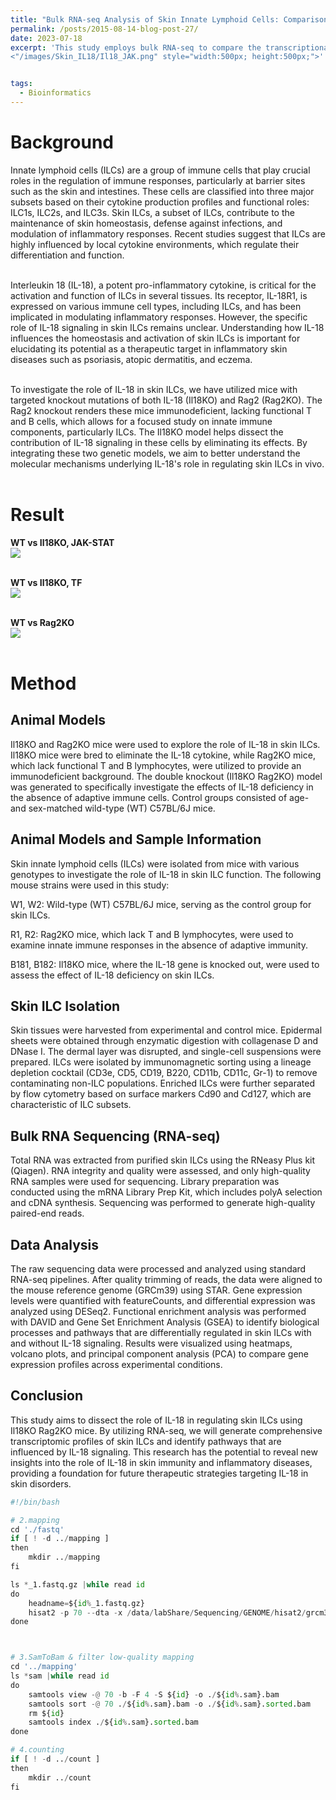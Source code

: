 ```yaml
---
title: "Bulk RNA-seq Analysis of Skin Innate Lymphoid Cells: Comparison Between Wild-Type and Il18KO Mice"
permalink: /posts/2015-08-14-blog-post-27/
date: 2023-07-18
excerpt: 'This study employs bulk RNA-seq to compare the transcriptional profiles of skin ILCs from wild-type and Il18KO mice, revealing the impact of IL-18 signaling on immune-related pathways and skin ILC function. <br/>
<"/images/Skin_IL18/Il18_JAK.png" style="width:500px; height:500px;">'


tags:
  - Bioinformatics
---
```


Background
======
Innate lymphoid cells (ILCs) are a group of immune cells that play crucial roles in the regulation of immune responses, particularly at barrier sites such as the skin and intestines. These cells are classified into three major subsets based on their cytokine production profiles and functional roles: ILC1s, ILC2s, and ILC3s. Skin ILCs, a subset of ILCs, contribute to the maintenance of skin homeostasis, defense against infections, and modulation of inflammatory responses. Recent studies suggest that ILCs are highly influenced by local cytokine environments, which regulate their differentiation and function.<br/><br/>

Interleukin 18 (IL-18), a potent pro-inflammatory cytokine, is critical for the activation and function of ILCs in several tissues. Its receptor, IL-18R1, is expressed on various immune cell types, including ILCs, and has been implicated in modulating inflammatory responses. However, the specific role of IL-18 signaling in skin ILCs remains unclear. Understanding how IL-18 influences the homeostasis and activation of skin ILCs is important for elucidating its potential as a therapeutic target in inflammatory skin diseases such as psoriasis, atopic dermatitis, and eczema.<br/><br/>

To investigate the role of IL-18 in skin ILCs, we have utilized mice with targeted knockout mutations of both IL-18 (Il18KO) and Rag2 (Rag2KO). The Rag2 knockout renders these mice immunodeficient, lacking functional T and B cells, which allows for a focused study on innate immune components, particularly ILCs. The Il18KO model helps dissect the contribution of IL-18 signaling in these cells by eliminating its effects. By integrating these two genetic models, we aim to better understand the molecular mechanisms underlying IL-18's role in regulating skin ILCs in vivo.<br/><br/>




Result
======
**WT vs Il18KO, JAK-STAT** <br/> <img src="/images/Skin_IL18/Il18_JAK.png"><br/><br/>

**WT vs Il18KO, TF** <br/> <img src="/images/Skin_IL18/Il18_TF.png"><br/><br/>

**WT vs Rag2KO** <br/> <img src="/images/Skin_IL18/Rag2.png"><br/><br/>


Method
======
## Animal Models
Il18KO and Rag2KO mice were used to explore the role of IL-18 in skin ILCs. Il18KO mice were bred to eliminate the IL-18 cytokine, while Rag2KO mice, which lack functional T and B lymphocytes, were utilized to provide an immunodeficient background. The double knockout (Il18KO Rag2KO) model was generated to specifically investigate the effects of IL-18 deficiency in the absence of adaptive immune cells. Control groups consisted of age- and sex-matched wild-type (WT) C57BL/6J mice.<br/>

## Animal Models and Sample Information
Skin innate lymphoid cells (ILCs) were isolated from mice with various genotypes to investigate the role of IL-18 in skin ILC function. The following mouse strains were used in this study:<br/>

W1, W2: Wild-type (WT) C57BL/6J mice, serving as the control group for skin ILCs.<br/>

R1, R2: Rag2KO mice, which lack T and B lymphocytes, were used to examine innate immune responses in the absence of adaptive immunity.<br/>

B181, B182: Il18KO mice, where the IL-18 gene is knocked out, were used to assess the effect of IL-18 deficiency on skin ILCs.<br/>

## Skin ILC Isolation
Skin tissues were harvested from experimental and control mice. Epidermal sheets were obtained through enzymatic digestion with collagenase D and DNase I. The dermal layer was disrupted, and single-cell suspensions were prepared. ILCs were isolated by immunomagnetic sorting using a lineage depletion cocktail (CD3e, CD5, CD19, B220, CD11b, CD11c, Gr-1) to remove contaminating non-ILC populations. Enriched ILCs were further separated by flow cytometry based on surface markers Cd90 and Cd127, which are characteristic of ILC subsets.<br/>

## Bulk RNA Sequencing (RNA-seq)
Total RNA was extracted from purified skin ILCs using the RNeasy Plus kit (Qiagen). RNA integrity and quality were assessed, and only high-quality RNA samples were used for sequencing. Library preparation was conducted using the mRNA Library Prep Kit, which includes polyA selection and cDNA synthesis. Sequencing was performed to generate high-quality paired-end reads.<br/>

## Data Analysis
The raw sequencing data were processed and analyzed using standard RNA-seq pipelines. After quality trimming of reads, the data were aligned to the mouse reference genome (GRCm39) using STAR. Gene expression levels were quantified with featureCounts, and differential expression was analyzed using DESeq2. Functional enrichment analysis was performed with DAVID and Gene Set Enrichment Analysis (GSEA) to identify biological processes and pathways that are differentially regulated in skin ILCs with and without IL-18 signaling. Results were visualized using heatmaps, volcano plots, and principal component analysis (PCA) to compare gene expression profiles across experimental conditions.<br/>

## Conclusion
This study aims to dissect the role of IL-18 in regulating skin ILCs using Il18KO Rag2KO mice. By utilizing RNA-seq, we will generate comprehensive transcriptomic profiles of skin ILCs and identify pathways that are influenced by IL-18 signaling. This research has the potential to reveal new insights into the role of IL-18 in skin immunity and inflammatory diseases, providing a foundation for future therapeutic strategies targeting IL-18 in skin disorders.

```python
#!/bin/bash

# 2.mapping
cd './fastq'
if [ ! -d ../mapping ]
then
	mkdir ../mapping
fi

ls *_1.fastq.gz |while read id
do
    headname=${id%_1.fastq.gz} 
    hisat2 -p 70 --dta -x /data/labShare/Sequencing/GENOME/hisat2/grcm38_tran/genome_tran -1 ${headname}_1.fastq.gz -2 ${headname}_2.fastq.gz -S ../mapping/${headname}.sam
done



# 3.SamToBam & filter low-quality mapping
cd '../mapping'
ls *sam |while read id
do
    samtools view -@ 70 -b -F 4 -S ${id} -o ./${id%.sam}.bam
    samtools sort -@ 70 ./${id%.sam}.bam -o ./${id%.sam}.sorted.bam
	rm ${id}
	samtools index ./${id%.sam}.sorted.bam
done

# 4.counting
if [ ! -d ../count ]
then
	mkdir ../count
fi

```
